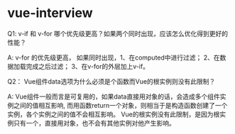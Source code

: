 # vue-interview

Q1:  v-if 和 v-for  哪个优先级更高？如果两个同时出现，应该怎么优化得到更好的性能？

A: v-for 的优先级更高， 如果同时出现，1、在computed中进行过滤； 2、在数据加载完成之后过滤； 3、在v-for的外层加上v-if。

Q2： Vue组件data选项为什么必须是个函数而Vue的根实例则没有此限制？

A: Vue组件一般而言是可复用的，如果data直接用对象的话，会造成多个组件实例之间的值相互影响,
   而用函数return一个对象，则相当于是构造函数创建了一个实例，各个实例之间的值不会相互影响。
   Vue的根实例没有此限制，是因为根实例只有一个，直接用对象，也不会有其他实例对他产生影响。
